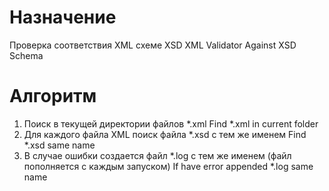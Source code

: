 # Назначение
Проверка соответствия XML схеме XSD
XML Validator Against XSD Schema

# Алгоритм
1) Поиск в текущей директории файлов *.xml
   Find *.xml in current folder
2) Для каждого файла XML поиск файла *.xsd с тем же именем
   Find *.xsd same name
3) В случае ошибки создается файл *.log с тем же именем (файл пополняется с каждым запуском)
   If have error appended *.log same name

